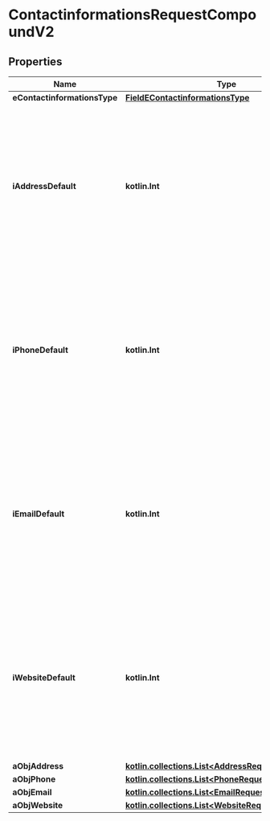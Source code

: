 
# ContactinformationsRequestCompoundV2

## Properties
| Name | Type | Description | Notes |
| ------------ | ------------- | ------------- | ------------- |
| **eContactinformationsType** | [**FieldEContactinformationsType**](FieldEContactinformationsType.md) |  |  |
| **iAddressDefault** | **kotlin.Int** | The index in the a_objAddress array (zero based index) representing the Address object that should become the default one.  You can leave the value to 0 if the array is empty. |  |
| **iPhoneDefault** | **kotlin.Int** | The index in the a_objPhone array (zero based index) representing the Phone object that should become the default one.  You can leave the value to 0 if the array is empty. |  |
| **iEmailDefault** | **kotlin.Int** | The index in the a_objEmail array (zero based index) representing the Email object that should become the default one.  You can leave the value to 0 if the array is empty. |  |
| **iWebsiteDefault** | **kotlin.Int** | The index in the a_objWebsite array (zero based index) representing the Website object that should become the default one.  You can leave the value to 0 if the array is empty. |  |
| **aObjAddress** | [**kotlin.collections.List&lt;AddressRequestCompound&gt;**](AddressRequestCompound.md) |  |  |
| **aObjPhone** | [**kotlin.collections.List&lt;PhoneRequestCompound&gt;**](PhoneRequestCompound.md) |  |  |
| **aObjEmail** | [**kotlin.collections.List&lt;EmailRequestCompound&gt;**](EmailRequestCompound.md) |  |  |
| **aObjWebsite** | [**kotlin.collections.List&lt;WebsiteRequestCompound&gt;**](WebsiteRequestCompound.md) |  |  |



